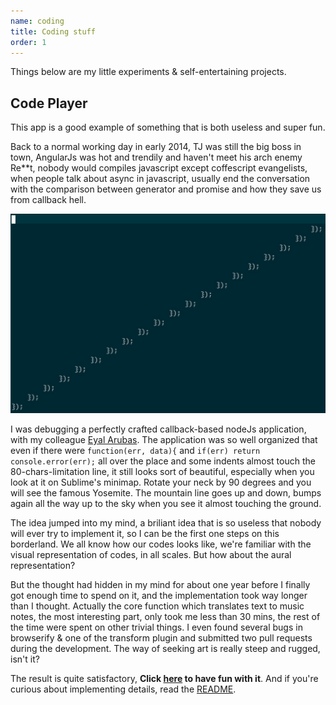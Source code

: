 ```yaml
---
name: coding
title: Coding stuff
order: 1
---
```


Things below are my little experiments & self-entertaining projects.

## Code Player

This app is a good example of something that is both useless and super fun.

Back to a normal working day in early 2014, TJ was still the big boss in town,
AngularJs was hot and trendily and haven't meet his arch enemy Re**t, nobody
would compiles javascript except coffescript evangelists, when people talk about
async in javascript, usually end the conversation with the comparison between
generator and promise and how they save us from callback hell.

![callbackhell](images/callbackhell.jpg)

I was debugging a perfectly crafted callback-based nodeJs application, with
my colleague [Eyal Arubas](http://eyalarubas.com/). The application was so
well organized that even if there were `function(err, data){` and `if(err) return
console.error(err);` all over the place and some indents almost touch the
80-chars-limitation line, it still looks sort of beautiful, especially when you
look at it on Sublime's minimap. Rotate your neck by 90 degrees and you will
see the famous Yosemite. The mountain line goes up and down, bumps again
all the way up to the sky when you see it almost touching the ground.

The idea jumped into my mind, a briliant idea that is so useless that nobody
will ever try to implement it, so I can be the first one steps on this borderland.
We all know how our codes looks like, we're familiar with the visual
representation of codes, in all scales. But how about the aural representation?

But the thought had hidden in my mind for about one year before I finally got
enough time to spend on it, and the implementation took way longer than I thought.
Actually the core function which translates text to music notes, the most
interesting part, only took me less than 30 mins, the rest of the time were
spent on other trivial things. I even found several bugs in browserify & one of
the transform plugin and submitted two pull requests during the development.
The way of seeking art is really steep and rugged, isn't it?

The result is quite satisfactory,
**Click [here](http://jcppman.github.io/code-player/) to have fun with it**. And
if you're curious about implementing details, read the [README](https://github.com/jcppman/code-player).
